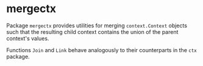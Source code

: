 # mergectx

Package `mergectx` provides utilities for merging `context.Context` objects such
that the resulting child context contains the union of the parent context's
values.

Functions `Join` and `Link` behave analogously to their counterparts in the `ctx`
package.
